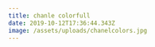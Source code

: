 ```yaml
---
title: chanle colorfull
date: 2019-10-12T17:36:44.343Z
image: /assets/uploads/chanelcolors.jpg
---
```


